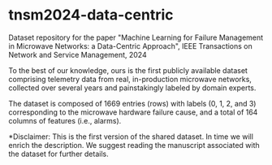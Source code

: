 # tnsm2024-data-centric
Dataset repository for the paper "Machine Learning for Failure Management in Microwave Networks: a Data-Centric Approach", IEEE Transactions on Network and Service Management, 2024


To the best of our knowledge, ours is the first publicly available dataset comprising telemetry data from real, in-production microwave networks, collected over several years and painstakingly labeled by domain experts.


The dataset is composed of 1669 entries (rows) with labels (0, 1, 2, and 3) corresponding to the microwave hardware failure cause, and a total of 164 columns of features (i.e., alarms). 


*Disclaimer: 
This is the first version of the shared dataset. In time we will enrich the description. 
We suggest reading the manuscript associated with the dataset for further details. 
